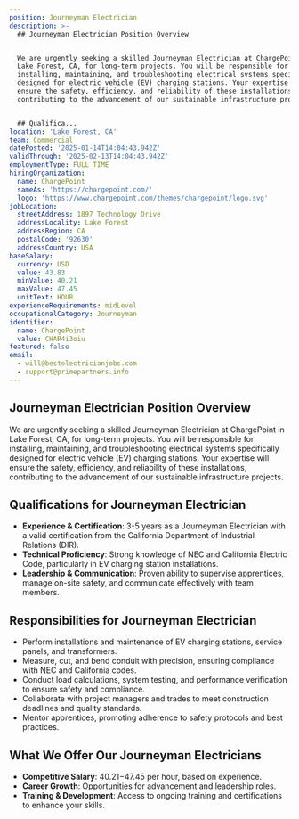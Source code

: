 ```yaml
---
position: Journeyman Electrician
description: >-
  ## Journeyman Electrician Position Overview


  We are urgently seeking a skilled Journeyman Electrician at ChargePoint in
  Lake Forest, CA, for long-term projects. You will be responsible for
  installing, maintaining, and troubleshooting electrical systems specifically
  designed for electric vehicle (EV) charging stations. Your expertise will
  ensure the safety, efficiency, and reliability of these installations,
  contributing to the advancement of our sustainable infrastructure projects.


  ## Qualifica...
location: 'Lake Forest, CA'
team: Commercial
datePosted: '2025-01-14T14:04:43.942Z'
validThrough: '2025-02-13T14:04:43.942Z'
employmentType: FULL_TIME
hiringOrganization:
  name: ChargePoint
  sameAs: 'https://chargepoint.com/'
  logo: 'https://www.chargepoint.com/themes/chargepoint/logo.svg'
jobLocation:
  streetAddress: 1897 Technology Drive
  addressLocality: Lake Forest
  addressRegion: CA
  postalCode: '92630'
  addressCountry: USA
baseSalary:
  currency: USD
  value: 43.83
  minValue: 40.21
  maxValue: 47.45
  unitText: HOUR
experienceRequirements: midLevel
occupationalCategory: Journeyman
identifier:
  name: ChargePoint
  value: CHAR4i3oiu
featured: false
email:
  - will@bestelectricianjobs.com
  - support@primepartners.info
---
```




## Journeyman Electrician Position Overview

We are urgently seeking a skilled Journeyman Electrician at ChargePoint in Lake Forest, CA, for long-term projects. You will be responsible for installing, maintaining, and troubleshooting electrical systems specifically designed for electric vehicle (EV) charging stations. Your expertise will ensure the safety, efficiency, and reliability of these installations, contributing to the advancement of our sustainable infrastructure projects.

## Qualifications for Journeyman Electrician

- **Experience & Certification**: 3-5 years as a Journeyman Electrician with a valid certification from the California Department of Industrial Relations (DIR).
- **Technical Proficiency**: Strong knowledge of NEC and California Electric Code, particularly in EV charging station installations.
- **Leadership & Communication**: Proven ability to supervise apprentices, manage on-site safety, and communicate effectively with team members.

## Responsibilities for Journeyman Electrician

- Perform installations and maintenance of EV charging stations, service panels, and transformers.
- Measure, cut, and bend conduit with precision, ensuring compliance with NEC and California codes.
- Conduct load calculations, system testing, and performance verification to ensure safety and compliance.
- Collaborate with project managers and trades to meet construction deadlines and quality standards.
- Mentor apprentices, promoting adherence to safety protocols and best practices.

## What We Offer Our Journeyman Electricians

- **Competitive Salary**: $40.21-$47.45 per hour, based on experience.
- **Career Growth**: Opportunities for advancement and leadership roles.
- **Training & Development**: Access to ongoing training and certifications to enhance your skills.